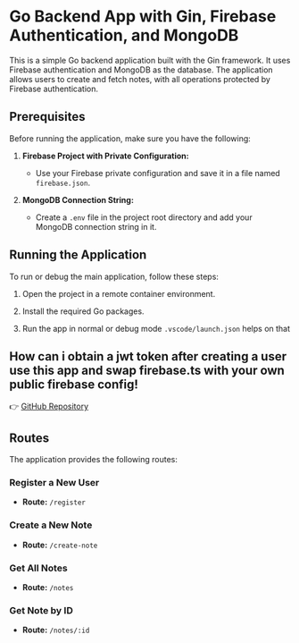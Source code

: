 # Go Backend App with Gin, Firebase Authentication, and MongoDB

This is a simple Go backend application built with the Gin framework. It uses Firebase authentication and MongoDB as the database. The application allows users to create and fetch notes, with all operations protected by Firebase authentication.

## Prerequisites

Before running the application, make sure you have the following:

1. **Firebase Project with Private Configuration:**
   - Use your Firebase private configuration and save it in a file named `firebase.json`.

2. **MongoDB Connection String:**
   - Create a `.env` file in the project root directory and add your MongoDB connection string in it.

## Running the Application

To run or debug the main application, follow these steps:

1. Open the project in a remote container environment.

2. Install the required Go packages.

3. Run the app in normal or debug mode `.vscode/launch.json` helps on that

## How can i obtain a jwt token after creating a user use this app and swap firebase.ts with your own public firebase config! 

👉 [GitHub Repository](https://github.com/goodtoseeu57/firebase-react-login/tree/master)

## Routes

The application provides the following routes:

### Register a New User

- **Route:** `/register`

### Create a New Note

- **Route:** `/create-note`

### Get All Notes

- **Route:** `/notes`


### Get Note by ID

- **Route:** `/notes/:id`


